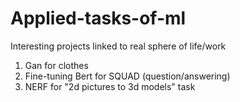# Applied-tasks-of-ml
Interesting projects linked to real sphere of life/work
 1) Gan for clothes
 2) Fine-tuning Bert for SQUAD (question/answering)
 3) NERF for "2d pictures to 3d models" task

